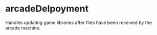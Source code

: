# arcadeDelpoyment
Handles updating game libraries after files have been received by the arcade machine.
